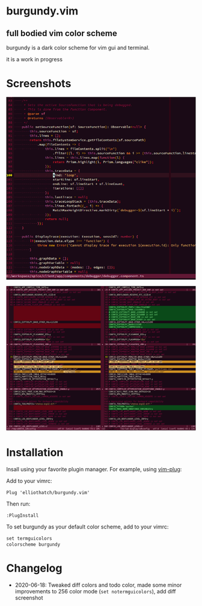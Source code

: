 burgundy.vim
============

full bodied vim color scheme
---------------------------

burgundy is a dark color scheme for vim gui and terminal.

it is a work in progress

# Screenshots
![burgundy](screenshots/burgundy.png)

![burgundy diff](screenshots/burgundy-diff.png)

# Installation

Insall using your favorite plugin manager. For example, using [vim-plug](https://github.com/junegunn/vim-plug):

Add to your vimrc:

```vim
Plug 'elliothatch/burgundy.vim'
```

Then run:

```vim
:PlugInstall
```

To set burgundy as your default color scheme, add to your vimrc:

```vim
set termguicolors
colorscheme burgundy
```

# Changelog
 - 2020-06-18: Tweaked diff colors and todo color, made some minor improvements to 256 color mode (`set notermguicolors`), add diff screenshot
